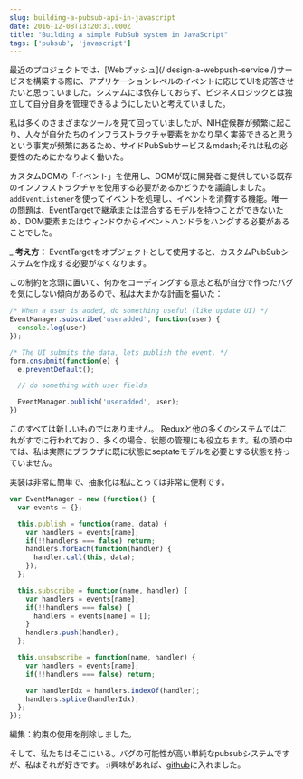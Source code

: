 ```yaml
---
slug: building-a-pubsub-api-in-javascript
date: 2016-12-08T13:20:31.000Z
title: "Building a simple PubSub system in JavaScript"
tags: ['pubsub', 'javascript']
---
```



最近のプロジェクトでは、[Webプッシュ](/ design-a-webpush-service /)サービスを構築する際に、アプリケーションレベルのイベントに応じてUIを応答させたいと思っていました。システムには依存しておらず、ビジネスロジックとは独立して自分自身を管理できるようにしたいと考えていました。

私は多くのさまざまなツールを見て回っていましたが、NIH症候群が頻繁に起こり、人々が自分たちのインフラストラクチャ要素をかなり早く実装できると思うという事実が頻繁にあるため、サイドPubSubサービス＆mdash;それは私の必要性のためにかなりよく働いた。

カスタムDOMの「イベント」を使用し、DOMが既に開発者に提供している既存のインフラストラクチャを使用する必要があるかどうかを議論しました。 `addEventListener`を使ってイベントを処理し、イベントを消費する機能。唯一の問題は、EventTargetで継承または混合するモデルを持つことができないため、DOM要素またはウィンドウからイベントハンドラをハングする必要があることでした。

_ **考え方：** EventTargetをオブジェクトとして使用すると、カスタムPubSubシステムを作成する必要がなくなります。

この制約を念頭に置いて、何かをコーディングする意志と私が自分で作ったバグを気にしない傾向があるので、私は大まかな計画を描いた：


```javascript
/* When a user is added, do something useful (like update UI) */
EventManager.subscribe('useradded', function(user) {
  console.log(user)
});

/* The UI submits the data, lets publish the event. */
form.onsubmit(function(e) {
  e.preventDefault();

  // do something with user fields

  EventManager.publish('useradded', user);
})
```


このすべては新しいものではありません。 Reduxと他の多くのシステムではこれがすでに行われており、多くの場合、状態の管理にも役立ちます。私の頭の中では、私は実際にブラウザに既に状態にseptateモデルを必要とする状態を持っていません。

実装は非常に簡単で、抽象化は私にとっては非常に便利です。


```javascript
var EventManager = new (function() {
  var events = {};

  this.publish = function(name, data) {
    var handlers = events[name];
    if(!!handlers === false) return;
    handlers.forEach(function(handler) {
      handler.call(this, data);
    });
  };

  this.subscribe = function(name, handler) {
    var handlers = events[name];
    if(!!handlers === false) {
      handlers = events[name] = [];
    }
    handlers.push(handler);
  };

  this.unsubscribe = function(name, handler) {
    var handlers = events[name];
    if(!!handlers === false) return;

    var handlerIdx = handlers.indexOf(handler);
    handlers.splice(handlerIdx);
  };
});
```
編集：約束の使用を削除しました。

そして、私たちはそこにいる。バグの可能性が高い単純なpubsubシステムですが、私はそれが好きです。 :)興味があれば、[github](https://github.com/PaulKinlan/EventManager)に入れました。
